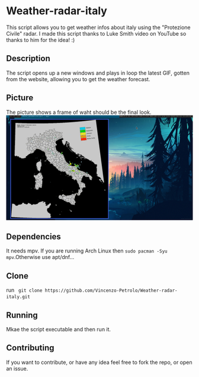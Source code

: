 # Weather-radar-italy
This script allows you to get weather infos about italy using the "Protezione Civile" radar. I made this script thanks to Luke Smith video on YouTube so thanks to him for the idea! :)

## Description
The script opens up a new windows and plays in loop the latest GIF, gotten from the website, allowing you to get the weather forecast.

## Picture
The picture shows a frame of waht should be the final look.
![View of the script running](/pic.png)

## Dependencies
It needs mpv. If you are running Arch Linux then ``` sudo pacman -Syu mpv ```.Otherwise use apt/dnf...

## Clone
run ``` git clone https://github.com/Vincenzo-Petrolo/Weather-radar-italy.git```

## Running
Mkae the script executable and then run it.

## Contributing
If you want to contribute, or have any idea feel free to fork the repo, or open an issue.
